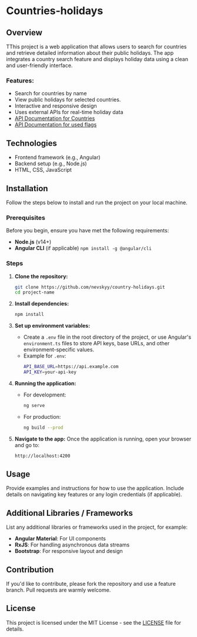 # Countries-holidays

## Overview
TThis project is a web application that allows users to search for countries and retrieve detailed information about their public holidays. The app integrates a country search feature and displays holiday data using a clean and user-friendly interface.

### Features:
- Search for countries by name 
- View public holidays for selected countries.
- Interactive and responsive design
- Uses external APIs for real-time holiday data
- [API Documentation for Countries](https://date.nager.at/swagger/index.html)
- [API Documentation for used flags](https://flagsapi.com/#quick)

## Technologies
- Frontend framework (e.g., Angular)
- Backend setup (e.g., Node.js)
- HTML, CSS, JavaScript




## Installation

Follow the steps below to install and run the project on your local machine.

### Prerequisites
Before you begin, ensure you have met the following requirements:
- **Node.js** (v14+)
- **Angular CLI** (if applicable) `npm install -g @angular/cli`

### Steps

1. **Clone the repository:**
    ```bash
    git clone https://github.com/nevskyy/country-holidays.git
    cd project-name
    ```

2. **Install dependencies:**
    ```bash
    npm install
    ```

3. **Set up environment variables:**
    - Create a `.env` file in the root directory of the project, or use Angular's `environment.ts` files to store API keys, base URLs, and other environment-specific values.
    - Example for `.env`:
      ```bash
      API_BASE_URL=https://api.example.com
      API_KEY=your-api-key
      ```

4. **Running the application:**
    - For development:
      ```bash
      ng serve
      ```
    - For production:
      ```bash
      ng build --prod
      ```

5. **Navigate to the app:**
    Once the application is running, open your browser and go to:
    ```bash
    http://localhost:4200
    ```

## Usage

Provide examples and instructions for how to use the application. Include details on navigating key features or any login credentials (if applicable).

## Additional Libraries / Frameworks

List any additional libraries or frameworks used in the project, for example:
- **Angular Material**: For UI components
- **RxJS**: For handling asynchronous data streams
- **Bootstrap**: For responsive layout and design

## Contribution

If you'd like to contribute, please fork the repository and use a feature branch. Pull requests are warmly welcome.

## License

This project is licensed under the MIT License - see the [LICENSE](LICENSE) file for details.
